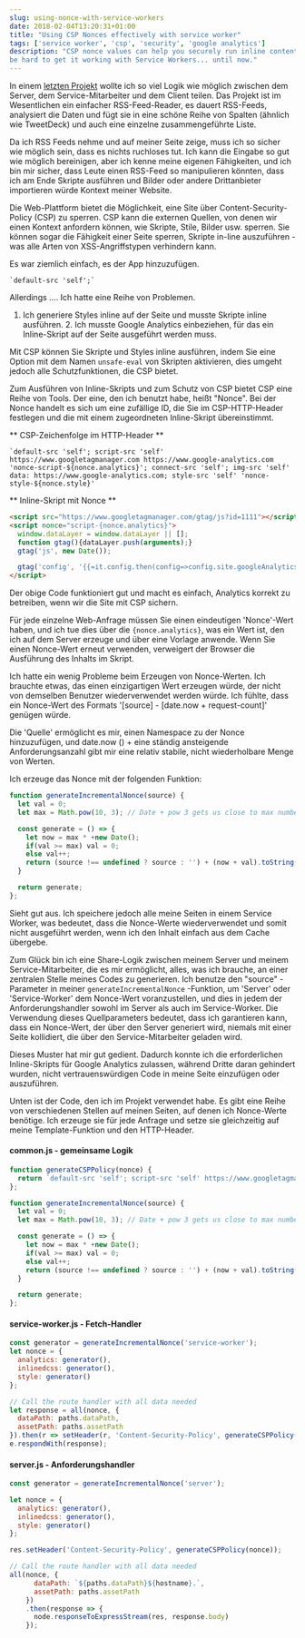 ```yaml
---
slug: using-nonce-with-service-workers
date: 2018-02-04T13:20:31+01:00
title: "Using CSP Nonces effectively with service worker"
tags: ['service worker', 'csp', 'security', 'google analytics']
description: "CSP nonce values can help you securely run inline content on you site. But it can 
be hard to get it working with Service Workers... until now."
---
```



In einem [letzten Projekt](https://webgdedeck.com/) wollte ich so viel Logik wie möglich zwischen dem Server, dem Service-Mitarbeiter und dem Client teilen. Das Projekt ist im Wesentlichen ein einfacher RSS-Feed-Reader, es dauert RSS-Feeds, analysiert die Daten und fügt sie in eine schöne Reihe von Spalten (ähnlich wie TweetDeck) und auch eine einzelne zusammengeführte Liste.

Da ich RSS Feeds nehme und auf meiner Seite zeige, muss ich so sicher wie möglich sein, dass es nichts ruchloses tut. Ich kann die Eingabe so gut wie möglich bereinigen, aber ich kenne meine eigenen Fähigkeiten, und ich bin mir sicher, dass Leute einen RSS-Feed so manipulieren könnten, dass ich am Ende Skripte ausführen und Bilder oder andere Drittanbieter importieren würde Kontext meiner Website.

Die Web-Plattform bietet die Möglichkeit, eine Site über Content-Security-Policy (CSP) zu sperren. CSP kann die externen Quellen, von denen wir einen Kontext anfordern können, wie Skripte, Stile, Bilder usw. sperren. Sie können sogar die Fähigkeit einer Seite sperren, Skripte in-line auszuführen - was alle Arten von XSS-Angriffstypen verhindern kann.

Es war ziemlich einfach, es der App hinzuzufügen.


```
`default-src 'self';`
```


Allerdings .... Ich hatte eine Reihe von Problemen.

1. Ich generiere Styles inline auf der Seite und musste Skripte inline ausführen. 2. Ich musste Google Analytics einbeziehen, für das ein Inline-Skript auf der Seite ausgeführt werden muss.

Mit CSP können Sie Skripte und Styles inline ausführen, indem Sie eine Option mit dem Namen `unsafe-eval` von Skripten aktivieren, dies umgeht jedoch alle Schutzfunktionen, die CSP bietet.

Zum Ausführen von Inline-Skripts und zum Schutz von CSP bietet CSP eine Reihe von Tools. Der eine, den ich benutzt habe, heißt "Nonce". Bei der Nonce handelt es sich um eine zufällige ID, die Sie im CSP-HTTP-Header festlegen und die mit einem zugeordneten Inline-Skript übereinstimmt.

** CSP-Zeichenfolge im HTTP-Header **


```
`default-src 'self'; script-src 'self' https://www.googletagmanager.com https://www.google-analytics.com 'nonce-script-${nonce.analytics}'; connect-src 'self'; img-src 'self' data: https://www.google-analytics.com; style-src 'self' 'nonce-style-${nonce.style}'
```


** Inline-Skript mit Nonce **


```html
<script src="https://www.googletagmanager.com/gtag/js?id=1111"></script>
<script nonce="script-{nonce.analytics}">
  window.dataLayer = window.dataLayer || [];
  function gtag(){dataLayer.push(arguments);}
  gtag('js', new Date());

  gtag('config', '{{=it.config.then(config=>config.site.googleAnalytics)}}');
</script>
```


Der obige Code funktioniert gut und macht es einfach, Analytics korrekt zu betreiben, wenn wir die Site mit CSP sichern.

Für jede einzelne Web-Anfrage müssen Sie einen eindeutigen 'Nonce'-Wert haben, und ich tue dies über die `{nonce.analytics}`, was ein Wert ist, den ich auf dem Server erzeuge und über eine Vorlage anwende. Wenn Sie einen Nonce-Wert erneut verwenden, verweigert der Browser die Ausführung des Inhalts im Skript.

Ich hatte ein wenig Probleme beim Erzeugen von Nonce-Werten. Ich brauchte etwas, das einen einzigartigen Wert erzeugen würde, der nicht von demselben Benutzer wiederverwendet werden würde. Ich fühlte, dass ein Nonce-Wert des Formats '[source] - [date.now + request-count]' genügen würde.

Die 'Quelle' ermöglicht es mir, einen Namespace zu der Nonce hinzuzufügen, und date.now () + eine ständig ansteigende Anforderungsanzahl gibt mir eine relativ stabile, nicht wiederholbare Menge von Werten.

Ich erzeuge das Nonce mit der folgenden Funktion:


```javascript
function generateIncrementalNonce(source) {
  let val = 0;
  let max = Math.pow(10, 3); // Date + pow 3 gets us close to max number;

  const generate = () => {
    let now = max * +new Date();
    if(val >= max) val = 0;
    else val++;
    return (source !== undefined ? source : '') + (now + val).toString();
  }

  return generate;
};
```


Sieht gut aus. Ich speichere jedoch alle meine Seiten in einem Service Worker, was bedeutet, dass die Nonce-Werte wiederverwendet und somit nicht ausgeführt werden, wenn ich den Inhalt einfach aus dem Cache übergebe.

Zum Glück bin ich eine Share-Logik zwischen meinem Server und meinem Service-Mitarbeiter, die es mir ermöglicht, alles, was ich brauche, an einer zentralen Stelle meines Codes zu generieren. Ich benutze den "source" -Parameter in meiner `generateIncrementalNonce` -Funktion, um 'Server' oder 'Service-Worker' dem Nonce-Wert voranzustellen, und dies in jedem der Anforderungshandler sowohl im Server als auch im Service-Worker. Die Verwendung dieses Quellparameters bedeutet, dass ich garantieren kann, dass ein Nonce-Wert, der über den Server generiert wird, niemals mit einer Seite kollidiert, die über den Service-Mitarbeiter geladen wird.

Dieses Muster hat mir gut gedient. Dadurch konnte ich die erforderlichen Inline-Skripts für Google Analytics zulassen, während Dritte daran gehindert wurden, nicht vertrauenswürdigen Code in meine Seite einzufügen oder auszuführen.

Unten ist der Code, den ich im Projekt verwendet habe. Es gibt eine Reihe von verschiedenen Stellen auf meinen Seiten, auf denen ich Nonce-Werte benötige. Ich erzeuge sie für jede Anfrage und setze sie gleichzeitig auf meine Template-Funktion und den HTTP-Header.

#### common.js - gemeinsame Logik


```javascript
function generateCSPPolicy(nonce) {
  return `default-src 'self'; script-src 'self' https://www.googletagmanager.com https://www.google-analytics.com 'nonce-script-${nonce.analytics}'; connect-src 'self'; img-src 'self' data: https://www.google-analytics.com; style-src 'self' 'nonce-style-${nonce.style}' 'nonce-style-${nonce.inlinedcss}';`;
};

function generateIncrementalNonce(source) {
  let val = 0;
  let max = Math.pow(10, 3); // Date + pow 3 gets us close to max number;

  const generate = () => {
    let now = max * +new Date();
    if(val >= max) val = 0;
    else val++;
    return (source !== undefined ? source : '') + (now + val).toString();
  }

  return generate;
};
```


#### service-worker.js - Fetch-Handler


```javascript
const generator = generateIncrementalNonce('service-worker');
let nonce = {
  analytics: generator(),
  inlinedcss: generator(),
  style: generator()
};

// Call the route handler with all data needed
let response = all(nonce, {
  dataPath: paths.dataPath,
  assetPath: paths.assetPath
}).then(r => setHeader(r, 'Content-Security-Policy', generateCSPPolicy(nonce)));;
e.respondWith(response);
```


#### server.js - Anforderungshandler


```javascript
const generator = generateIncrementalNonce('server');

let nonce = {
  analytics: generator(),
  inlinedcss: generator(),
  style: generator()
};

res.setHeader('Content-Security-Policy', generateCSPPolicy(nonce));

// Call the route handler with all data needed
all(nonce, {
      dataPath: `${paths.dataPath}${hostname}.`,
      assetPath: paths.assetPath 
    })
    .then(response => {
      node.responseToExpressStream(res, response.body)
    });
```